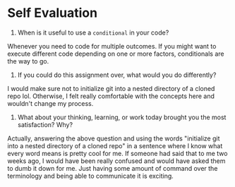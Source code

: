 # Self Evaluation

1. When is it useful to use a `conditional` in your code?

Whenever you need to code for multiple outcomes. If you might want to execute different code depending on one or more factors, conditionals are the way to go.

1. If you could do this assignment over, what would you do differently?

I would make sure not to initialize git into a nested directory of a cloned repo lol. Otherwise, I felt really comfortable with the concepts here and wouldn't change my process.

1. What about your thinking, learning, or work today brought you the most satisfaction? Why?

Actually, answering the above question and using the words "initialize git into a nested directory of a cloned repo" in a sentence where I know what every word means is pretty cool for me. If someone had said that to me two weeks ago, I would have been really confused and would have asked them to dumb it down for me. Just having some amount of command over the terminology and being able to communicate it is exciting.